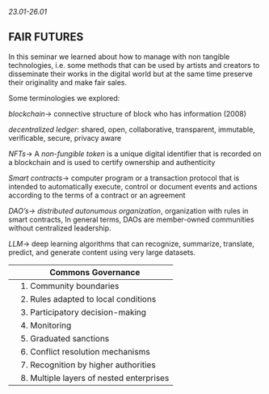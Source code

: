 *23.01-26.01*

## FAIR FUTURES

In this seminar we learned about how to manage with non tangible technologies, i.e. some methods that can be used by artists and creators to disseminate their works in the digital world but at the same time preserve their originality and make fair sales.

Some terminologies we explored:

*blockchain*→ connective structure of block who has information (2008) 

*decentralized ledger*: shared, open, collaborative, transparent, immutable, verificable, secure, privacy aware

*NFTs*→ A *non-fungible token* is a unique digital identifier that is recorded on a blockchain and is used to certify ownership and authenticity

*Smart contracts*→ computer program or a transaction protocol that is intended to automatically execute, control or document events and actions according to the terms of a contract or an agreement

*DAO’s*→ *distributed autonumous organization*, organization with rules in smart contracts, In general terms, DAOs are member-owned communities without centralized leadership.

*LLM*→ deep learning algorithms that can recognize, summarize, translate, predict, and generate content using very large datasets.


|  | Commons Governance |
| --- | --- |
|  | 1. Community boundaries |
|  | 2. Rules adapted to local conditions |
|  | 3. Participatory decision-making |
|  | 4. Monitoring |
|  | 5. Graduated sanctions |
|  | 6. Conflict resolution mechanisms |
|  | 7. Recognition by higher authorities |
|  | 8. Multiple layers of nested enterprises |


